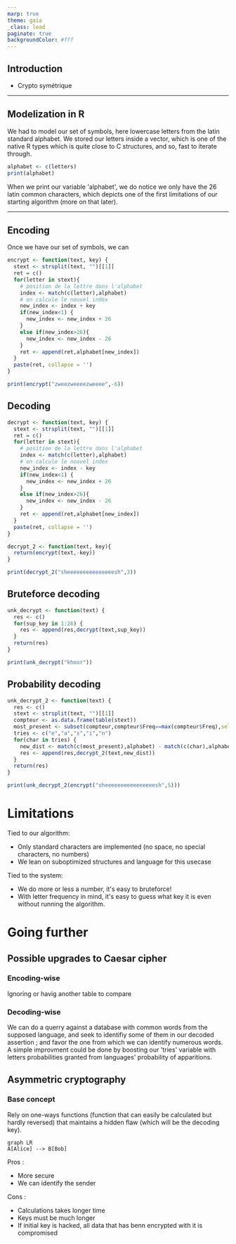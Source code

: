 ```yaml
---
marp: true
theme: gaia
_class: lead
paginate: true
backgroundColor: #fff
---
```


## Introduction
+ Crypto symétrique

---

## Modelization in R
We had to model our set of symbols, here lowercase letters from the latin standard alphabet. We stored our letters inside a vector, which is one of the native R types which is quite close to C structures, and so, fast to iterate through.
```r
alphabet <- c(letters)
print(alphabet)
```
When we print our variable 'alphabet', we do notice we only have the 26 latin common characters, which depicts one of the first limitations of our starting algorithm (more on that later).

---


## Encoding
Once we have our set of symbols, we can 
```r
encrypt <- function(text, key) {
  stext <- strsplit(text, "")[[1]]
  ret = c()
  for(letter in stext){
    # position de la lettre dans l'alphabet
    index <- match(c(letter),alphabet)
    # on calcule le nouvel index
    new_index <- index + key
    if(new_index<1) {
      new_index <- new_index + 26
    }
    else if(new_index>26){
      new_index <- new_index - 26
    }
    ret <- append(ret,alphabet[new_index])
  }
  paste(ret, collapse = '')
}

print(encrypt("zweezweeeezweeee",-6))
```
## Decoding

```r
decrypt <- function(text, key) {
  stext <- strsplit(text, "")[[1]]
  ret = c()
  for(letter in stext){
    # position de la lettre dans l'alphabet
    index <- match(c(letter),alphabet)
    # on calcule le nouvel index
    new_index <- index - key
    if(new_index<1) {
      new_index <- new_index + 26
    }
    else if(new_index>26){
      new_index <- new_index - 26
    }
    ret <- append(ret,alphabet[new_index])
  }
  paste(ret, collapse = '')
}

decrypt_2 <- function(text, key){
  return(encrypt(text,-key))
}

print(decrypt_2("sheeeeeeeeeeeeeeesh",3))
```

## Bruteforce decoding

```r
unk_decrypt <- function(text) {
  res <- c()
  for(sup_key in 1:26) {
    res <- append(res,decrypt(text,sup_key))
  }
  return(res)
}

print(unk_decrypt("khoor"))
```

## Probability decoding

```r
unk_decrypt_2 <- function(text) {
  res <- c()
  stext <- strsplit(text, "")[[1]]
  compteur <- as.data.frame(table(stext))
  most_present <- subset(compteur,compteur$Freq==max(compteur$Freq),select=stext)$stext[1]
  tries <- c("e","a","s","i","n")
  for(char in tries) {
    new_dist <- match(c(most_present),alphabet) - match(c(char),alphabet)
    res <- append(res,decrypt_2(text,new_dist))
  }
  return(res)
}

print(unk_decrypt_2(encrypt("sheeeeeeeeeeeeeeeesh",5)))
```
# Limitations
Tied to our algorithm:
+ Only standard characters are implemented (no space, no special characters, no numbers)
+ We lean on suboptimized structures and language for this usecase

Tied to the system:
+ We do more or less a number, it's easy to bruteforce!
+ With letter frequency in mind, it's easy to guess what key it is even without running the algorithm.
# Going further
## Possible upgrades to Caesar cipher
### Encoding-wise
Ignoring or havig another table to compare 

### Decoding-wise
We can do a querry against a database with common words from the supposed language, and seek to identifiy some of them in our decoded assertion ; and favor the one from which we can identify numerous words.
A simple improvment could be done by boosting our 'tries' variable with letters probabilities granted from languages' probability of apparitions.

## Asymmetric cryptography
### Base concept
Rely on one-ways functions (function that can easily be calculated but hardly reversed) that maintains a hidden flaw (which will be the decoding key).

```mermaid
graph LR
A[Alice] --> B[Bob]
```
Pros :
+ More secure
+ We can identify the sender

Cons :
+ Calculations takes longer time
+ Keys must be much longer
+ If initial key is hacked, all data that has benn encrypted with it is compromised